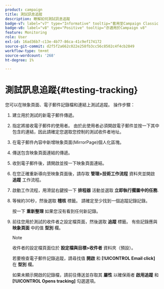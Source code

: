 ```yaml
---
product: campaign
title: 測試訊息追蹤
description: 瞭解如何測試訊息追蹤
badge-v7: label="v7" type="Informative" tooltip="套用至Campaign Classic v7"
badge-v8: label="v8" type="Positive" tooltip="亦適用於Campaign v8"
feature: Monitoring
role: User
exl-id: 16ad36b7-c13e-4b77-86ca-41c9ef174172
source-git-commit: d2f5f2a662c022e258fb3cc56c8502c4f4cb2849
workflow-type: tm+mt
source-wordcount: '268'
ht-degree: 1%

---
```


# 測試訊息追蹤{#testing-tracking}

您可以在映象頁面、電子郵件記錄檔和連結上測試追蹤。 操作步驟：

1. 建立用於測試的新電子郵件傳遞。
1. 指定將接收電子郵件的使用者。 由於此使用者必須開啟電子郵件並按一下其中包含的連結，因此請確定您選取您控制的測試收件者地址。
1. 在電子郵件內容中新增映象頁面(MirrorPage)個人化區塊。
1. 傳送包含映象頁面連結的傳遞。
1. 收到電子郵件後，請開啟並按一下映象頁面連結。
1. 在您正確重新導向至映象頁面後，請存取 **管理>技術工作流程** 資料夾並開啟 **追蹤** 工作流程。
1. 啟動工作流程，用滑鼠右鍵按一下 **排程器** 活動並選取 **立即執行擱置中的任務**.
1. 等候約30秒，然後選取 **稽核** 標籤。 請確定至少找到一個追蹤記錄記錄。

   按一下 **重新整理** 如果您沒有看到任何新記錄。

1. 前往您用於測試的收件者之設定檔頁面，然後選取 **追蹤** 標籤。 有些記錄應與 **映象頁面** 中的值 **型別** 欄。

   >[!NOTE]
   >
   >收件者的設定檔頁面位於 **設定檔與目標>收件者** 資料夾（預設）。

   若要檢查電子郵件記錄追蹤，請尋找值 **開啟** 和 **[!UICONTROL Email click]** 在 **型別** 欄。

   如果未顯示開啟的記錄檔，請前往傳送並存取其 **屬性** 以確保兩者 **啟用追蹤** 和 **[!UICONTROL Opens tracking]** 勾選選項。
